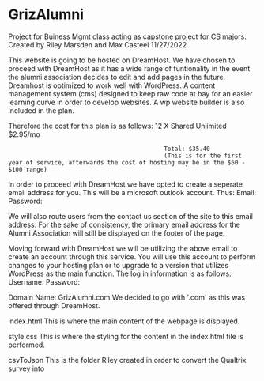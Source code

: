 # GrizAlumni
Project for Buiness Mgmt class acting as capstone project for CS majors.
Created by Riley Marsden and Max Casteel
11/27/2022

This website is going to be hosted on DreamHost.  We have chosen to proceed with DreamHost as it has a wide range of funtionality in the event the alumni association decides to edit and add pages in the future.  Dreamhost is optimized to work well with WordPress.  A content management system (cms) designed to keep raw code at bay for an easier learning curve in order to develop websites.  A wp website builder is also included in the plan.

Therefore the cost for this plan is as follows:
                                                12 X Shared Unlimited $2.95/mo

                                                Total: $35.40
                                                (This is for the first year of service, afterwards the cost of hosting may be in the $60 - $100 range)


In order to proceed with DreamHost we have opted to create a seperate email address for you.  This will be a microsoft outlook account.
Thus:
    Email: 
    Password:

We will also route users from the contact us section of the site to this email address.  For the sake of consistency, the primary email address for the Alumni Association will still be displayed on the footer of the page.

Moving forward with DreamHost we will be utilizing the above email to create an account through this service.  You will use this account to perform changes to your hosting plan or to upgrade to a version that utilizes WordPress as the main function.  The log in information is as follows:
                                    Username:
                                    Password:


Domain Name: GrizAlumni.com
We decided to go with '.com' as this was offered through DreamHost.



index.html
This is where the main content of the webpage is displayed.

style.css
This is where the styling for the content in the index.html file is performed.

csvToJson
This is the folder Riley created in order to convert the Qualtrix survey into 